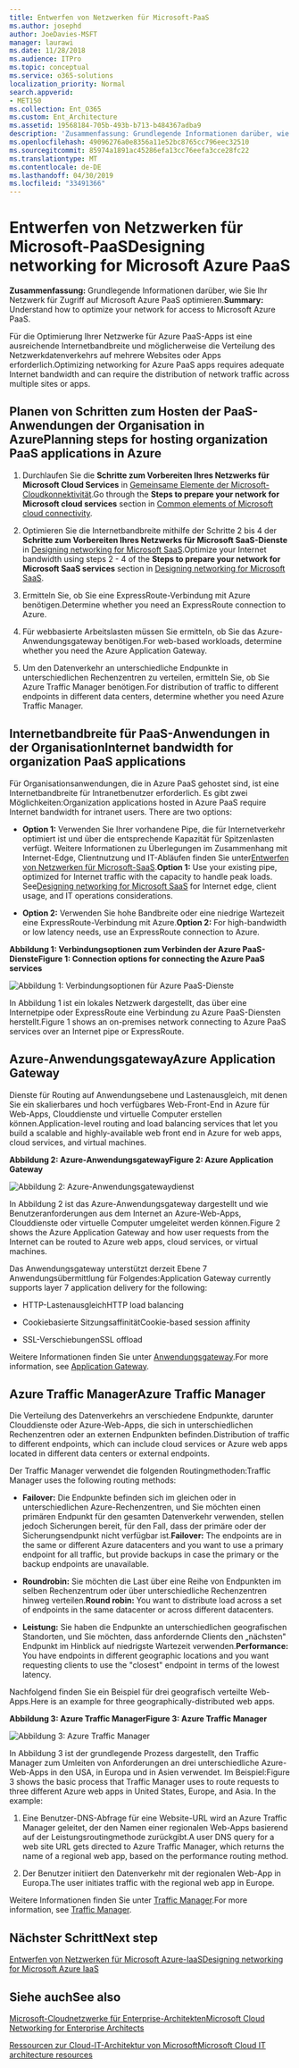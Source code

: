 ```yaml
---
title: Entwerfen von Netzwerken für Microsoft-PaaS
ms.author: josephd
author: JoeDavies-MSFT
manager: laurawi
ms.date: 11/28/2018
ms.audience: ITPro
ms.topic: conceptual
ms.service: o365-solutions
localization_priority: Normal
search.appverid:
- MET150
ms.collection: Ent_O365
ms.custom: Ent_Architecture
ms.assetid: 19568184-705b-493b-b713-b484367adba9
description: 'Zusammenfassung: Grundlegende Informationen darüber, wie Sie Ihr Netzwerk für Zugriff auf Microsoft Azure PaaS optimieren.'
ms.openlocfilehash: 49096276a0e8356a11e52bc8765cc796eec32510
ms.sourcegitcommit: 85974a1891ac45286efa13cc76eefa3cce28fc22
ms.translationtype: MT
ms.contentlocale: de-DE
ms.lasthandoff: 04/30/2019
ms.locfileid: "33491366"
---
```

# <a name="designing-networking-for-microsoft-azure-paas"></a><span data-ttu-id="7f29d-103">Entwerfen von Netzwerken für Microsoft-PaaS</span><span class="sxs-lookup"><span data-stu-id="7f29d-103">Designing networking for Microsoft Azure PaaS</span></span>

 <span data-ttu-id="7f29d-104">**Zusammenfassung:** Grundlegende Informationen darüber, wie Sie Ihr Netzwerk für Zugriff auf Microsoft Azure PaaS optimieren.</span><span class="sxs-lookup"><span data-stu-id="7f29d-104">**Summary:** Understand how to optimize your network for access to Microsoft Azure PaaS.</span></span>
  
<span data-ttu-id="7f29d-105">Für die Optimierung Ihrer Netzwerke für Azure PaaS-Apps ist eine ausreichende Internetbandbreite und möglicherweise die Verteilung des Netzwerkdatenverkehrs auf mehrere Websites oder Apps erforderlich.</span><span class="sxs-lookup"><span data-stu-id="7f29d-105">Optimizing networking for Azure PaaS apps requires adequate Internet bandwidth and can require the distribution of network traffic across multiple sites or apps.</span></span>
  
## <a name="planning-steps-for-hosting-organization-paas-applications-in-azure"></a><span data-ttu-id="7f29d-106">Planen von Schritten zum Hosten der PaaS-Anwendungen der Organisation in Azure</span><span class="sxs-lookup"><span data-stu-id="7f29d-106">Planning steps for hosting organization PaaS applications in Azure</span></span>

1. <span data-ttu-id="7f29d-107">Durchlaufen Sie die **Schritte zum Vorbereiten Ihres Netzwerks für Microsoft Cloud Services** in [Gemeinsame Elemente der Microsoft-Cloudkonnektivität](common-elements-of-microsoft-cloud-connectivity.md).</span><span class="sxs-lookup"><span data-stu-id="7f29d-107">Go through the **Steps to prepare your network for Microsoft cloud services** section in [Common elements of Microsoft cloud connectivity](common-elements-of-microsoft-cloud-connectivity.md).</span></span>
    
2. <span data-ttu-id="7f29d-108">Optimieren Sie die Internetbandbreite mithilfe der Schritte 2 bis 4 der **Schritte zum Vorbereiten Ihres Netzwerks für Microsoft SaaS-Dienste** in [Designing networking for Microsoft SaaS](designing-networking-for-microsoft-saas.md).</span><span class="sxs-lookup"><span data-stu-id="7f29d-108">Optimize your Internet bandwidth using steps 2 - 4 of the **Steps to prepare your network for Microsoft SaaS services** section in [Designing networking for Microsoft SaaS](designing-networking-for-microsoft-saas.md).</span></span>
    
3. <span data-ttu-id="7f29d-109">Ermitteln Sie, ob Sie eine ExpressRoute-Verbindung mit Azure benötigen.</span><span class="sxs-lookup"><span data-stu-id="7f29d-109">Determine whether you need an ExpressRoute connection to Azure.</span></span>
    
4. <span data-ttu-id="7f29d-110">Für webbasierte Arbeitslasten müssen Sie ermitteln, ob Sie das Azure-Anwendungsgateway benötigen.</span><span class="sxs-lookup"><span data-stu-id="7f29d-110">For web-based workloads, determine whether you need the Azure Application Gateway.</span></span>
    
5. <span data-ttu-id="7f29d-111">Um den Datenverkehr an unterschiedliche Endpunkte in unterschiedlichen Rechenzentren zu verteilen, ermitteln Sie, ob Sie Azure Traffic Manager benötigen.</span><span class="sxs-lookup"><span data-stu-id="7f29d-111">For distribution of traffic to different endpoints in different data centers, determine whether you need Azure Traffic Manager.</span></span>
    
## <a name="internet-bandwidth-for-organization-paas-applications"></a><span data-ttu-id="7f29d-112">Internetbandbreite für PaaS-Anwendungen in der Organisation</span><span class="sxs-lookup"><span data-stu-id="7f29d-112">Internet bandwidth for organization PaaS applications</span></span>

<span data-ttu-id="7f29d-p101">Für Organisationsanwendungen, die in Azure PaaS gehostet sind, ist eine Internetbandbreite für Intranetbenutzer erforderlich. Es gibt zwei Möglichkeiten:</span><span class="sxs-lookup"><span data-stu-id="7f29d-p101">Organization applications hosted in Azure PaaS require Internet bandwidth for intranet users. There are two options:</span></span>
  
- <span data-ttu-id="7f29d-p102">**Option 1:** Verwenden Sie Ihrer vorhandene Pipe, die für Internetverkehr optimiert ist und über die entsprechende Kapazität für Spitzenlasten verfügt. Weitere Informationen zu Überlegungen im Zusammenhang mit Internet-Edge, Clientnutzung und IT-Abläufen finden Sie unter[Entwerfen von Netzwerken für Microsoft-SaaS](designing-networking-for-microsoft-saas.md).</span><span class="sxs-lookup"><span data-stu-id="7f29d-p102">**Option 1:** Use your existing pipe, optimized for Internet traffic with the capacity to handle peak loads. See[Designing networking for Microsoft SaaS](designing-networking-for-microsoft-saas.md) for Internet edge, client usage, and IT operations considerations.</span></span>
    
- <span data-ttu-id="7f29d-117">**Option 2:** Verwenden Sie hohe Bandbreite oder eine niedrige Wartezeit eine ExpressRoute-Verbindung mit Azure.</span><span class="sxs-lookup"><span data-stu-id="7f29d-117">**Option 2:** For high-bandwidth or low latency needs, use an ExpressRoute connection to Azure.</span></span>
    
<span data-ttu-id="7f29d-118">**Abbildung 1: Verbindungsoptionen zum Verbinden der Azure PaaS-Dienste**</span><span class="sxs-lookup"><span data-stu-id="7f29d-118">**Figure 1: Connection options for connecting the Azure PaaS services**</span></span>

![Abbildung 1: Verbindungsoptionen für Azure PaaS-Dienste](media/Network-Poster/PaaS1.png)
  
<span data-ttu-id="7f29d-120">In Abbildung 1 ist ein lokales Netzwerk dargestellt, das über eine Internetpipe oder ExpressRoute eine Verbindung zu Azure PaaS-Diensten herstellt.</span><span class="sxs-lookup"><span data-stu-id="7f29d-120">Figure 1 shows an on-premises network connecting to Azure PaaS services over an Internet pipe or ExpressRoute.</span></span>
  
## <a name="azure-application-gateway"></a><span data-ttu-id="7f29d-121">Azure-Anwendungsgateway</span><span class="sxs-lookup"><span data-stu-id="7f29d-121">Azure Application Gateway</span></span>

<span data-ttu-id="7f29d-122">Dienste für Routing auf Anwendungsebene und Lastenausgleich, mit denen Sie ein skalierbares und hoch verfügbares Web-Front-End in Azure für Web-Apps, Clouddienste und virtuelle Computer erstellen können.</span><span class="sxs-lookup"><span data-stu-id="7f29d-122">Application-level routing and load balancing services that let you build a scalable and highly-available web front end in Azure for web apps, cloud services, and virtual machines.</span></span> 
  
<span data-ttu-id="7f29d-123">**Abbildung 2: Azure-Anwendungsgateway**</span><span class="sxs-lookup"><span data-stu-id="7f29d-123">**Figure 2: Azure Application Gateway**</span></span>

![Abbildung 2: Azure-Anwendungsgatewaydienst](media/Network-Poster/PaaS2.png)
  
<span data-ttu-id="7f29d-125">In Abbildung 2 ist das Azure-Anwendungsgateway dargestellt und wie Benutzeranforderungen aus dem Internet an Azure-Web-Apps, Clouddienste oder virtuelle Computer umgeleitet werden können.</span><span class="sxs-lookup"><span data-stu-id="7f29d-125">Figure 2 shows the Azure Application Gateway and how user requests from the Internet can be routed to Azure web apps, cloud services, or virtual machines.</span></span>
  
<span data-ttu-id="7f29d-126">Das Anwendungsgateway unterstützt derzeit Ebene 7 Anwendungsübermittlung für Folgendes:</span><span class="sxs-lookup"><span data-stu-id="7f29d-126">Application Gateway currently supports layer 7 application delivery for the following:</span></span>
  
- <span data-ttu-id="7f29d-127">HTTP-Lastenausgleich</span><span class="sxs-lookup"><span data-stu-id="7f29d-127">HTTP load balancing</span></span>
    
- <span data-ttu-id="7f29d-128">Cookiebasierte Sitzungsaffinität</span><span class="sxs-lookup"><span data-stu-id="7f29d-128">Cookie-based session affinity</span></span>
    
- <span data-ttu-id="7f29d-129">SSL-Verschiebungen</span><span class="sxs-lookup"><span data-stu-id="7f29d-129">SSL offload</span></span>
    
<span data-ttu-id="7f29d-130">Weitere Informationen finden Sie unter [Anwendungsgateway](https://docs.microsoft.com/azure/application-gateway/application-gateway-introduction).</span><span class="sxs-lookup"><span data-stu-id="7f29d-130">For more information, see [Application Gateway](https://docs.microsoft.com/azure/application-gateway/application-gateway-introduction).</span></span>
  
## <a name="azure-traffic-manager"></a><span data-ttu-id="7f29d-131">Azure Traffic Manager</span><span class="sxs-lookup"><span data-stu-id="7f29d-131">Azure Traffic Manager</span></span>

<span data-ttu-id="7f29d-132">Die Verteilung des Datenverkehrs an verschiedene Endpunkte, darunter Clouddienste oder Azure-Web-Apps, die sich in unterschiedlichen Rechenzentren oder an externen Endpunkten befinden.</span><span class="sxs-lookup"><span data-stu-id="7f29d-132">Distribution of traffic to different endpoints, which can include cloud services or Azure web apps located in different data centers or external endpoints.</span></span>
  
<span data-ttu-id="7f29d-133">Der Traffic Manager verwendet die folgenden Routingmethoden:</span><span class="sxs-lookup"><span data-stu-id="7f29d-133">Traffic Manager uses the following routing methods:</span></span>
  
- <span data-ttu-id="7f29d-134">**Failover:** Die Endpunkte befinden sich im gleichen oder in unterschiedlichen Azure-Rechenzentren, und Sie möchten einen primären Endpunkt für den gesamten Datenverkehr verwenden, stellen jedoch Sicherungen bereit, für den Fall, dass der primäre oder der Sicherungsendpunkt nicht verfügbar ist.</span><span class="sxs-lookup"><span data-stu-id="7f29d-134">**Failover:** The endpoints are in the same or different Azure datacenters and you want to use a primary endpoint for all traffic, but provide backups in case the primary or the backup endpoints are unavailable.</span></span>
    
- <span data-ttu-id="7f29d-135">**Roundrobin:** Sie möchten die Last über eine Reihe von Endpunkten im selben Rechenzentrum oder über unterschiedliche Rechenzentren hinweg verteilen.</span><span class="sxs-lookup"><span data-stu-id="7f29d-135">**Round robin:** You want to distribute load across a set of endpoints in the same datacenter or across different datacenters.</span></span>
    
- <span data-ttu-id="7f29d-136">**Leistung:** Sie haben die Endpunkte an unterschiedlichen geografischen Standorten, und Sie möchten, dass anfordernde Clients den „nächsten" Endpunkt im Hinblick auf niedrigste Wartezeit verwenden.</span><span class="sxs-lookup"><span data-stu-id="7f29d-136">**Performance:** You have endpoints in different geographic locations and you want requesting clients to use the "closest" endpoint in terms of the lowest latency.</span></span>
    
<span data-ttu-id="7f29d-137">Nachfolgend finden Sie ein Beispiel für drei geografisch verteilte Web-Apps.</span><span class="sxs-lookup"><span data-stu-id="7f29d-137">Here is an example for three geographically-distributed web apps.</span></span>
  
<span data-ttu-id="7f29d-138">**Abbildung 3: Azure Traffic Manager**</span><span class="sxs-lookup"><span data-stu-id="7f29d-138">**Figure 3: Azure Traffic Manager**</span></span>

![Abbildung 3: Azure Traffic Manager](media/Network-Poster/PaaS3.png)
  
<span data-ttu-id="7f29d-p103">In Abbildung 3 ist der grundlegende Prozess dargestellt, den Traffic Manager zum Umleiten von Anforderungen an drei unterschiedliche Azure-Web-Apps in den USA, in Europa und in Asien verwendet. Im Beispiel:</span><span class="sxs-lookup"><span data-stu-id="7f29d-p103">Figure 3 shows the basic process that Traffic Manager uses to route requests to three different Azure web apps in United States, Europe, and Asia. In the example:</span></span>
  
1. <span data-ttu-id="7f29d-142">Eine Benutzer-DNS-Abfrage für eine Website-URL wird an Azure Traffic Manager geleitet, der den Namen einer regionalen Web-Apps basierend auf der Leistungsroutingmethode zurückgibt.</span><span class="sxs-lookup"><span data-stu-id="7f29d-142">A user DNS query for a web site URL gets directed to Azure Traffic Manager, which returns the name of a regional web app, based on the performance routing method.</span></span>
    
2. <span data-ttu-id="7f29d-143">Der Benutzer initiiert den Datenverkehr mit der regionalen Web-App in Europa.</span><span class="sxs-lookup"><span data-stu-id="7f29d-143">The user initiates traffic with the regional web app in Europe.</span></span>
    
<span data-ttu-id="7f29d-144">Weitere Informationen finden Sie unter [Traffic Manager](https://docs.microsoft.com/azure/traffic-manager/traffic-manager-overview).</span><span class="sxs-lookup"><span data-stu-id="7f29d-144">For more information, see [Traffic Manager](https://docs.microsoft.com/azure/traffic-manager/traffic-manager-overview).</span></span>

## <a name="next-step"></a><span data-ttu-id="7f29d-145">Nächster Schritt</span><span class="sxs-lookup"><span data-stu-id="7f29d-145">Next step</span></span>

[<span data-ttu-id="7f29d-146">Entwerfen von Netzwerken für Microsoft Azure-IaaS</span><span class="sxs-lookup"><span data-stu-id="7f29d-146">Designing networking for Microsoft Azure IaaS</span></span>](designing-networking-for-microsoft-azure-iaas.md)
 
## <a name="see-also"></a><span data-ttu-id="7f29d-147">Siehe auch</span><span class="sxs-lookup"><span data-stu-id="7f29d-147">See also</span></span>

[<span data-ttu-id="7f29d-148">Microsoft-Cloudnetzwerke für Enterprise-Architekten</span><span class="sxs-lookup"><span data-stu-id="7f29d-148">Microsoft Cloud Networking for Enterprise Architects</span></span>](microsoft-cloud-networking-for-enterprise-architects.md)
  
[<span data-ttu-id="7f29d-149">Ressourcen zur Cloud-IT-Architektur von Microsoft</span><span class="sxs-lookup"><span data-stu-id="7f29d-149">Microsoft Cloud IT architecture resources</span></span>](microsoft-cloud-it-architecture-resources.md)

